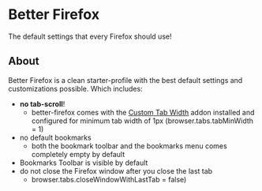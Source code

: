 # Better Firefox

The default settings that every Firefox should use!

## About

Better Firefox is a clean starter-profile with the best default settings and
customizations possible. Which includes:

- **no tab-scroll**!
  - better-firefox comes with the [Custom Tab Width](https://addons.mozilla.org/en-US/firefox/addon/custom-tab-width/?src=search) addon installed and configured for minimum tab width of 1px (browser.tabs.tabMinWidth = 1)
- no default bookmarks
  - both the bookmark toolbar and the bookmarks menu comes completely empty by default
- Bookmarks Toolbar is visible by default
- do not close the Firefox window after you close the last tab
  - browser.tabs.closeWindowWithLastTab = false)

